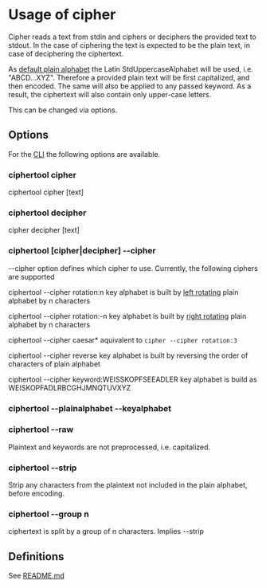 # Usage of cipher

Cipher reads a text from stdin and ciphers or deciphers the provided text to stdout. In the case of ciphering the text is
expected to be the plain text, in case of deciphering the ciphertext.

As [default plain alphabet](adr/0005-normalization-of-input-keyword-charakters.md) the Latin StdUppercaseAlphabet will be used, i.e. "ABCD...XYZ". Therefore a provided
plain text will be first capitalized, and then encoded. The same will also be applied to any passed keyword.
As a result, the ciphertext will also contain only upper-case letters.

This can be changed via options.

## Options

For the [CLI](adr/0002-use-the-ciphers-via-command-line.md) the following options are available.

### ciphertool cipher

ciphertool cipher [text]

### ciphertool decipher

cipher decipher [text]

### ciphertool [cipher|decipher] --cipher

--cipher option defines which cipher to use. Currently, the following ciphers are supported

ciphertool --cipher rotation:n
key alphabet is built by [left rotating](adr/0008-rotation-cipher.md) plain alphabet by n characters

ciphertool --cipher rotation:-n
key alphabet is built by [right rotating](adr/0008-rotation-cipher.md) plain alphabet by n characters

ciphertool --cipher caesar*
aquivalent to `cipher --cipher rotation:3`

ciphertool --cipher reverse
key alphabet is built by reversing the order of characters of plain alphabet

ciphertool --cipher keyword:WEISSKOPFSEEADLER
key alphabet is build as WEISKOPFADLRBCGHJMNQTUVXYZ

### ciphertool --plainalphabet --keyalphabet

### ciphertool --raw

Plaintext and keywords are not preprocessed, i.e. capitalized.

### ciphertool --strip

Strip any characters from the plaintext not included in the plain alphabet, before encoding.

### ciphertool --group n

ciphertext is split by a group of n characters. Implies --strip

## Definitions

See [README.md](../README.md#Definitions)
